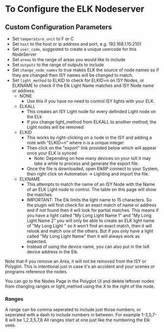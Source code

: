 
# To Configure the ELK Nodeserver

## Custom Configuration Parameters

- Set `temperature_unit` to F or C
- Set `host` to the host or ip address and port, e.g. 192.168.1.15:2101
- Set `user_code`, suggested to create a unique usercode for this NodeServer
- Set `areas` to the range of areas you would like to include
- Set `outputs` to the range of outputs to include
- Set `change_node_names` to true makes ELK the source of node names so if they are changed then ISY names will be changed to match.
- Set `light_method` to ELKID to check for ELKID=n on ISY Nodes, or ELKNAME to check if the Elk Light Name matches and ISY Node name or address.
  - NONE
    - Use this if you have no need to control ISY lights with your ELK.
  - ELKALL
    - This creates an ISY Light node for every definded Light node on the ELk
    - If you change light_method from ELKALL to another method, the Light nodes will be removed
  - ELKID
    - This works by right-clicking on a node in the ISY and adding a note with "ELKID=n" where n is a unique integer
    - Then click on the "export" link provided below which will appear once your ELK is synced
      - Note: Depending on how many devices on your IoX it may take a while to process and generate the export file.
    - Once the file is downloaded, open ElkRP connect to your System, then right click on Automation -> Lighting and import the file.
  - ELKNAME
    - This attempts to match the name of an ISY Node with the Name of an ELK Light node to control. The table on this page will show the matches.
    - IMPORTANT: The Elk limits the light name to 15 characters. So the plugin will first check for an exact match of name or address and if not found then it will look for partial matches.  This means if you have a light called "My Long Light Name 1" and "My Long Light Name 2" you will only be able to create an ELK light name of "My Long Light " so it won't find an exact match, then it will relook and match one of the others.  But if you only have a light called "My Long Light Name" then it will always work as expected.
    - Instead of using the device name, you can also put in the IoX device address in the Elk.

Note that if you remove an Area, it will not be removed from the ISY or Polyglot.  This is intentional just in case it's an accident and your scenes or programs reference the nodes.  

You can go to the Nodes Page in the Polyglot UI and delete leftover nodes from changing ranges or light_method using the X to the right of the node.

### Ranges
A range can be comma seperated to include just those numbers, or seperated with a dash to include numbers in between.  For example 1-3,5,7-8 will be 1,2,3,5,7,8
All ranges start at one just like the numbering the Elk uses.





